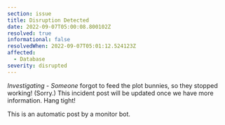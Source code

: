 ```yaml
---
section: issue
title: Disruption Detected
date: 2022-09-07T05:00:08.800102Z
resolved: true
informational: false
resolvedWhen: 2022-09-07T05:01:12.524123Z
affected:
  - Database
severity: disrupted
---
```

*Investigating* - _Someone_ forgot to feed the plot bunnies, so they stopped working! (Sorry.) This incident post will be updated once we have more information. Hang tight!

This is an automatic post by a monitor bot.
        